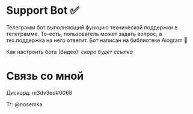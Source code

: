 # Support Bot ✅
Телеграмм бот выполняющий функцию технической поддержки в телеграмме.
То-есть, пользователь может задать вопрос, а тех.поддержка на него ответит.
Бот написан на библиотеке Aiogram 🤖

Как настроить бота (Видео):
*скоро будет ссылка*


# Связь со мной
Дискорд: m3dv3ed#0068

Тг: @nosemka

